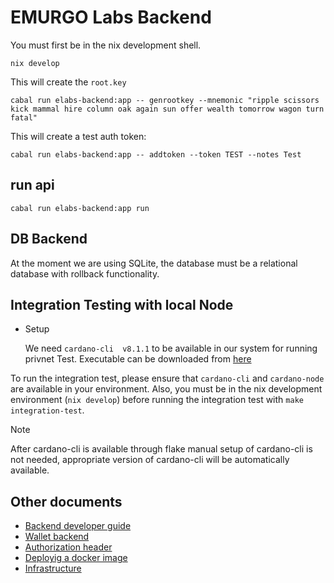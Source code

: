 # EMURGO Labs Backend

You must first be in the nix development shell.
```
nix develop
```

This will create the `root.key`
```
cabal run elabs-backend:app -- genrootkey --mnemonic "ripple scissors kick mammal hire column oak again sun offer wealth tomorrow wagon turn fatal"
```
This will create a test auth token:
```
cabal run elabs-backend:app -- addtoken --token TEST --notes Test
```

## run api
```
cabal run elabs-backend:app run
```

## DB Backend
At the moment we are using SQLite, the database must be a relational database
with rollback functionality.

## Integration Testing with local Node
 * Setup

    We need `cardano-cli  v8.1.1` to be available in our system for running privnet Test. Executable can be downloaded from [here](https://github.com/IntersectMBO/cardano-node/releases/download/8.1.1/cardano-node-8.1.1-linux.tar.gz)

To run the integration test, please ensure that `cardano-cli` and `cardano-node` are available in your environment. Also, you must be in the nix development environment (`nix develop`) before running the integration test with `make integration-test`.

> [!NOTE]
> After cardano-cli is available through flake manual setup of cardano-cli is not needed, appropriate version of cardano-cli will be automatically available.


## Other documents
- [Backend developer guide](docs/dev-guide.md)
- [Wallet backend](docs/wallet-backend.md)
- [Authorization header](docs/auth.md)
- [Deployig a docker image](docs/docker.md)
- [Infrastructure](docs/aws.md)